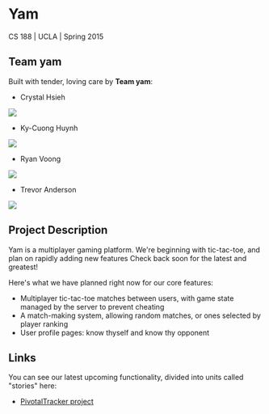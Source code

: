 # Yam

CS 188 | UCLA | Spring 2015

## Team yam

Built with tender, loving care by **Team yam**:
* Crystal Hsieh

![](https://avatars3.githubusercontent.com/u/5697626?v=3&s=200)
* Ky-Cuong Huynh

![](https://avatars3.githubusercontent.com/u/4713937?v=3&s=200)
* Ryan Voong

![](https://avatars0.githubusercontent.com/u/9437694?v=3&s=200)
* Trevor Anderson

![](https://avatars3.githubusercontent.com/u/4506383?v=3&s=200)

## Project Description 

Yam is a multiplayer gaming platform. We're beginning 
with tic-tac-toe, and plan on rapidly adding new features 
Check back soon for the latest and greatest!

Here's what we have planned right now for our core features: 

* Multiplayer tic-tac-toe matches between users, with 
  game state managed by the server to prevent cheating
* A match-making system, allowing random matches, or ones
  selected by player ranking
* User profile pages: know thyself and know thy opponent


## Links

You can see our latest upcoming functionality, divided into
units called "stories" here:

* [PivotalTracker project](https://www.pivotaltracker.com/projects/1321096)





